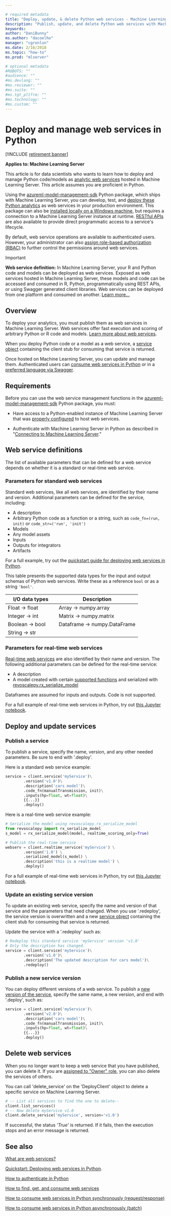 ```yaml
---

# required metadata
title: "Deploy, update, & delete Python web services - Machine Learning Server "
description: "Publish, update, and delete Python web services with Machine Learning Server and Microsoft R Server"
keywords: 
author: "DaniBunny"
ms.author: "dacoelho"
manager: "cgronlun"
ms.date: 2/16/2018
ms.topic: "how-to"
ms.prod: "mlserver"

# optional metadata
#ROBOTS: ""
#audience: ""
#ms.devlang: ""
#ms.reviewer: ""
#ms.suite: ""
#ms.tgt_pltfrm: ""
#ms.technology: ""
#ms.custom: ""
---
```


# Deploy and manage web services in Python 

[!INCLUDE [retirement banner](~/includes/machine-learning-server-retirement.md)]

**Applies to: Machine Learning Server**

This article is for data scientists who wants to learn how to deploy and manage Python code/models as [analytic web services](../concept-what-are-web-services.md) hosted in Machine Learning Server. This article assumes you are proficient in Python.

Using the [azureml-model-management-sdk](/sql/machine-learning/python/reference/azureml-model-management-sdk/azureml-model-management-sdk)  Python package, which ships with Machine Learning Server, you can develop, test, and [deploy these Python analytics](#publishService) as web services in your production environment. This package can also be [installed locally on a Windows machine](../../install/python-libraries-interpreter.md), but requires a connection to a Machine Learning Server instance at runtime. [RESTful APIs](../concept-api.md) are also available to provide direct programmatic access to a service's lifecycle.

By default, web service operations are available to authenticated users. However, your administrator can also [assign role-based authorization (RBAC)](../configure-roles.md) to further control the permissions around web services. 

>[!IMPORTANT]
>**Web service definition:** In Machine Learning Server, your R and Python code and models can be deployed as web services. Exposed as web services hosted in Machine Learning Server, these models and code can be accessed and consumed in R, Python, programmatically using REST APIs, or using Swagger generated client libraries. Web services can be deployed from one platform and consumed on another. [Learn more...](../concept-what-are-web-services.md)

## Overview

To deploy your analytics, you must publish them as web services in Machine Learning Server. Web services offer fast execution and scoring of arbitrary Python or R code and models. [Learn more about web services](../concept-what-are-web-services.md). 

When you deploy Python code or a model as a web service, a [service object](/sql/machine-learning/python/reference/azureml-model-management-sdk/service) containing the client stub for consuming that service is returned.

Once hosted on Machine Learning Server, you can update and manage them.  Authenticated users can  [consume web services in Python](how-to-consume-web-services.md) or in a [preferred language via Swagger](../how-to-build-api-clients-from-swagger-for-app-integration.md).

<a name="auth"></a>

## Requirements

Before you can use the web service management functions in the [azureml-model-management-sdk](/sql/machine-learning/python/reference/azureml-model-management-sdk/azureml-model-management-sdk) Python package, you must:
+ Have access to a Python-enabled instance of Machine Learning Server that was  [properly configured](../../operationalize/configure-start-for-administrators.md#configure-server-for-operationalization) to host web services. 

+ Authenticate with Machine Learning Server in Python as described in "[Connecting to Machine Learning Server](how-to-authenticate-in-python.md)."


<a name="publishService"></a>

## Web service definitions

The list of available parameters that can be defined for a web service depends on whether it is a standard or real-time web service. 

### Parameters for standard web services

Standard web services, like all web services, are identified by their name and version. Additional parameters can be defined for the service, including:
+ A description
+ Arbitrary Python code as a function or a string, such as `code_fn=(run, init)` or `code_str=('run', 'init')`
+ Models
+ Any model assets
+ Inputs
+ Outputs for integrators
+ Artifacts

For a full example, try out the [quickstart guide for deploying web services in Python](quickstart-deploy-python-web-service.md).

This table presents the supported data types for the input and output schemas of Python web services.  Write these as a reference `bool` or as a string `'bool'`.

|I/O data types| Description |
|--------|-----|
|Float &rarr; float|Array &rarr; numpy.array |
|Integer &rarr; int|Matrix &rarr; numpy.matrix |
|Boolean &rarr; bool&nbsp;&nbsp;&nbsp;&nbsp;&nbsp;&nbsp;|Dataframe &rarr; numpy.DataFrame|
|String &rarr; str||

### Parameters for real-time web services

[Real-time web services](../concept-what-are-web-services.md#realtime) are also identified by their name and version. The following additional parameters can be defined for the real-time service:
+ A description
+ A model created with certain [supported functions](../concept-what-are-web-services.md#realtime) and serialized with [revoscalepy.rx_serialize_model](../../python-reference/revoscalepy/rx-serialize-model.md)

Dataframes are assumed for inputs and outputs. Code is not supported.

For a full example of real-time web services in Python, try out [this Jupyter notebook](https://github.com/Microsoft/ML-Server-Python-Samples/blob/master/operationalize/Publish_Realtime_Web_Service_in_Python.ipynb).

## Deploy and update services

### Publish a service

To publish a service, specify the name, version, and any other needed parameters. Be sure to end with '.deploy'.

Here is a standard web service example:
```Python
service = client.service('myService')\
        .version('v1.0')\
        .description('cars model')\
        .code_fn(manualTransmission, init)\
        .inputs(hp=float, wt=float)\
        {{...}}
        .deploy()
```

Here is a real-time web service example:

<a name="realtime-example"></a>

```Python
# Serialize the model using revoscalepy.rx_serialize_model
from revoscalepy import rx_serialize_model
s_model = rx_serialize_model(model, realtime_scoring_only=True)

# Publish the real-time service 
webserv = client.realtime_service('myService') \
        .version('1.0') \
        .serialized_model(s_model) \
        .description('this is a realtime model') \
        .deploy()
```

For a full example of real-time web services in Python, try out [this Jupyter notebook](https://github.com/Microsoft/ML-Server-Python-Samples/blob/master/operationalize/Publish_Realtime_Web_Service_in_Python.ipynb).

### Update an existing service version

To update an existing web service, specify the name and version of that service and the parameters that need changed. When you use '.redeploy', the service version is overwritten and a new [service object](/sql/machine-learning/python/reference/azureml-model-management-sdk/service) containing the client stub for consuming that service is returned.

Update the service with a '.redeploy' such as:
```Python
# Redeploy this standard service 'myService' version 'v1.0'
# Only the description has changed.
service = client.service('myService')\
        .version('v1.0')\
        .description('The updated description for cars model')\
        .redeploy()
```

### Publish a new service version

You can deploy different versions of a web service.  To publish a [new version of the service](../concept-what-are-web-services.md#versioning), specify the same name, a new version, and end with '.deploy', such as:

```Python
service = client.service('myService')\
        .version('v2.0')\
        .description('cars model')\
        .code_fn(manualTransmission, init)\    
        .inputs(hp=float, wt=float)\
        {{...}}
        .deploy()
```

<a name="deleteService"></a>

## Delete web services

When you no longer want to keep a web service that you have published, you can delete it.  If you are [assigned to "Owner" role](../configure-roles.md), you can also delete the services of others.

You can call 'delete_service' on the 'DeployClient' object to delete a specific service on Machine Learning Server.

```Python
# -- List all services to find the one to delete--
client.list_services()
# -- Now delete myService v1.0
client.delete_service('myService', version='v1.0')
```

If successful, the status  _'True'_  is returned. If it fails, then the execution stops and an error message is returned.

## See also

[What are web services?](../concept-what-are-web-services.md)

[Quickstart: Deploying web services in Python](quickstart-deploy-python-web-service.md).

[How to authenticate in Python](how-to-authenticate-in-python.md)

[How to find, get, and consume web services](how-to-consume-web-services.md)

[How to consume web services in Python synchronously (request/response)](how-to-consume-web-services.md)    
 
[How to consume web services in Python asynchronously (batch)](how-to-consume-web-services-async.md)    
 